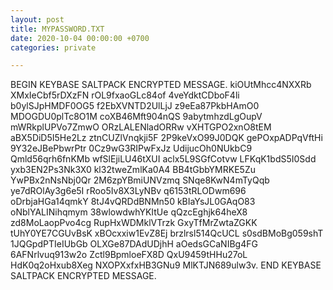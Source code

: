 ```yaml
---
layout: post
title: MYPASSWORD.TXT
date: 2020-10-04 00:00:00 +0700
categories: private

---
```

BEGIN KEYBASE SALTPACK ENCRYPTED MESSAGE. kiOUtMhcc4NXXRb XMxIeCbf5rDXzFN rOL9fxaoGLc84of 4veYdktCDboF4li b0ylSJpHMDF0OG5 f2EbXVNTD2UlLjJ z9eEa87PkbHAmO0 MDOGDU0plTc8O1M coXB46Mft904nQS 9abytmhzdLgOupV mWRkplUPVo7ZmwO ORzLALENladORRw vXHTGPO2xnO8tEM aBX5DiD5I5He2Lz ztnCUZlVnqkji5F 2P9keVxO99J0DQK gePOxpADPqVftHi 9Y32eJBePbwrPtr 0Cz9wG3RIPwFxJz UdijucOh0NUkbC9 Qmld56qrh6fnKMb wfSlEjiLU46tXUI aclx5L9SGfCotvw LFKqK1bdS5I0Sdd yxb3EN2Ps3Nk3X0 kl32tweZmlKa0A4 BB4tGbbYMRKE5Zu YwPBx2nNsNbj0Qr 2M6zpYBmiUNVzmq SNqe8KwN4mTyQqb ye7dROlAy3g6e5I rRoo5Iv8X3LyNBv q6153tRLODwm696 oDrbjaHGa14qmkY 8tJ4vQRDdBNMn50 kBIaYsJL0GAqO83 oNblYALINihqmym 38wlowdwhYKItUe qQzcEghjk64heX8 zd8MoLaopPvo4cg RupHxWDMklVTrzk GxyTfMrZwtaZGKK tUhY0YE7CGUvBsK xBOcxxiw1EvZ8Ej brzlrsl514QcUCL s0sdBMoBg059shT 1JQGpdPTIeIUbGb OLXGe87DAdUDjhH aOedsGCaNIBg4FG 6AFNrlvuq913w2o Zctl9BpmloeFX8D QxU9459tHHu27oL HdK0q2oHxub8Xeg NXOPXxfxHB3GNu9 MlKTJN689ulw3v. END KEYBASE SALTPACK ENCRYPTED MESSAGE.